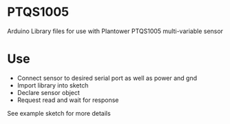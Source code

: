 # PTQS1005
Arduino Library files for use with Plantower PTQS1005 multi-variable sensor

# Use
- Connect sensor to desired serial port as well as power and gnd
- Import library into sketch
- Declare sensor object
- Request read and wait for response

See example sketch for more details
